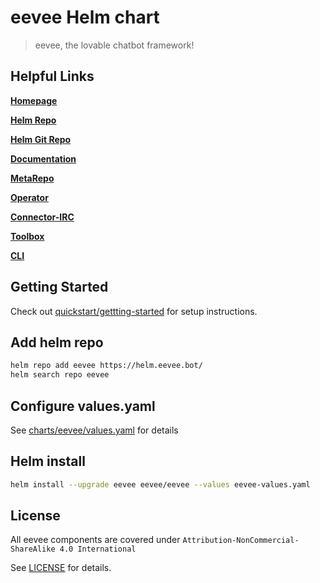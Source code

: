 # eevee Helm chart

> eevee, the lovable chatbot framework!

## Helpful Links

[**Homepage**](https://eevee.bot/)

[**Helm Repo**](https://helm.eevee.bot)

[**Helm Git Repo**](https://github.com/eeveebot/helm)

[**Documentation**](https://eevee.bot/docs)

[**MetaRepo**](https://github.com/eeveebot/eevee)

[**Operator**](https://github.com/eeveebot/operator)

[**Connector-IRC**](https://github.com/eeveebot/connector-irc)

[**Toolbox**](https://github.com/eeveebot/toolbox)

[**CLI**](https://github.com/eeveebot/cli)

## Getting Started

Check out [quickstart/gettting-started](https://eevee.bot/docs/quickstart/getting-started/) for setup instructions.

## Add helm repo

```bash
helm repo add eevee https://helm.eevee.bot/
helm search repo eevee
```

## Configure values.yaml

See [charts/eevee/values.yaml](charts/eevee/values.yaml) for details

## Helm install

```bash
helm install --upgrade eevee eevee/eevee --values eevee-values.yaml
```

## License

All eevee components are covered under `Attribution-NonCommercial-ShareAlike 4.0 International`

See [LICENSE](https://github.com/eeveebot/eevee/blob/main/LICENSE) for details.
